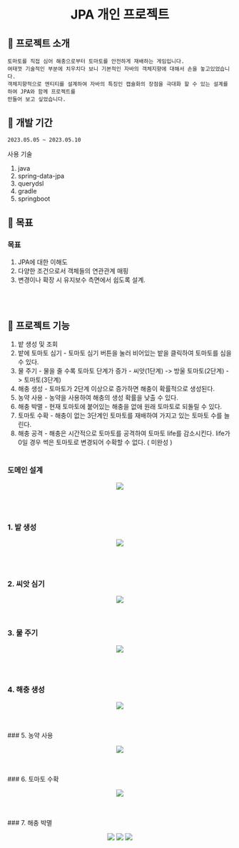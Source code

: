 <h1 align="center">JPA 개인 프로젝트</h1>



## :convenience_store: 프로젝트 소개
```
토마토를 직접 심어 해충으로부터 토마토를 안전하게 재배하는 게임입니다.
여태껏 기술적인 부분에 치우치다 보니 기본적인 자바의 객체지향에 대해서 손을 놓고있었습니다.
객체지향적으로 엔티티를 설계하여 자바의 특징인 캡슐화의 장점을 극대화 할 수 있는 설계를 하여 JPA와 함께 프로젝트를
만들어 보고 싶었습니다. 

```

## 📅 개발 기간
```
2023.05.05 ~ 2023.05.10
```


사용 기술
1. java
2. spring-data-jpa
3. querydsl
4. gradle
5. springboot

## 🔨 목표

### 목표
1. JPA에 대한 이해도 
2.  다양한 조건으로서 객체들의 연관관계 매핑
3.  변경이나 확장 시 유지보수 측면에서 쉽도록 설계.

<br><br>



## 🔨 프로젝트 기능
  
1. 밭 생성 및 조회
2. 밭에 토마토 심기 - 토마토 심기 버튼을 눌러 비어있는 밭을 클릭하여 토마토를 심을 수 있다.
3. 물 주기          - 물을 줄 수록 토마토 단계가 증가 - 씨앗(1단계) -> 방울 토마토(2단계) -> 토마토(3단계)
4. 해충 생성        - 토마토가 2단계 이상으로 증가하면 해충이 확률적으로 생성된다.
5. 농약 사용        - 농약을 사용하여 해충의 생성 확률을 낮출 수 있다.
6. 해충 박멸        - 현재 토마토에 붙어있는 해충을 없애 원래 토마토로 되돌릴 수 있다.
7. 토마토 수확      - 해충이 없는 3단계인 토마토를 재배하여 가지고 있는 토마토 수를 늘린다.
8. 해충 공격        - 해충은 시간적으로 토마토를 공격하여 토마토 life를 감소시킨다. life가 0일 경우 썩은 토마토로 변경되어 수확할 수 없다. ( 미완성 )
<br><br>


### 도메인 설계
<p align="center">
  <img src="./Readme_Assets/domain.PNG">
<p>
<br>
<br>
  

### 1. 밭 생성
<p align="center">
  <img src="./Readme_Assets/makefield.PNG">
<p>
<br>
<br>
  
### 2. 씨앗 심기
<p align="center">
  <img src="./Readme_Assets/plantSeed.PNG">
<p>
<br>
  
### 3. 물 주기
<p align="center">
  <img src="./Readme_Assets/water.PNG">
<p>
<br>
<br>  

### 4. 해충 생성 
<p align="center">
  <img src="./Readme_Assets/pest.PNG">
<p>
<br>
<br>  
  ### 5. 농약 사용 
<p align="center">
 <img src="./Readme_Assets/pestside.PNG">
<p>
<br>
<br>  
### 6. 토마토 수확
<p align="center">
 <img src="./Readme_Assets/plant.PNG">
<p>
<br>
<br>  
### 7. 해충 박멸
<p align="center">
  <img src="./Readme_Assets/해충박멸전.PNG">
  <img src="./Readme_Assets/해충박멸 사용.PNG">
   <img src="./Readme_Assets/removePest.PNG">
<p>
<br>
